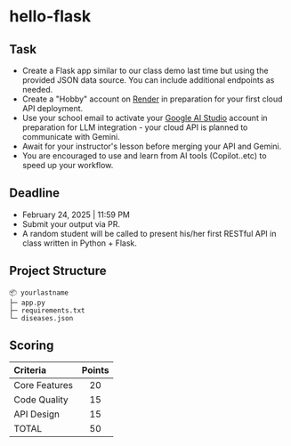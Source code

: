 # hello-flask

## Task
* Create a Flask app similar to our class demo last time but using the provided JSON data source. You can include additional endpoints as needed.
* Create a "Hobby" account on [Render](https://render.com/) in preparation for your first cloud API deployment.
* Use your school email to activate your [Google AI Studio](https://ai.google.dev/aistudio) account in preparation for LLM integration - your cloud API is planned to communicate with Gemini.
* Await for your instructor's lesson before merging your API and Gemini.
* You are encouraged to use and learn from AI tools (Copilot..etc) to speed up your workflow.

## Deadline
* February 24, 2025 | 11:59 PM
* Submit your output via PR.
* A random student will be called to present his/her first RESTful API in class written in Python + Flask.

## Project Structure
```
📦 yourlastname
├─ app.py
├─ requirements.txt
└─ diseases.json
```

## Scoring
| Criteria      | Points |
|:---------------|:--------:|
| Core Features | 20     |
| Code Quality  | 15     |
| API Design    | 15     |
| TOTAL         | 50     |

